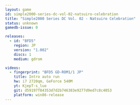```yaml
---
layout: game
id: simple2000-series-dc-vol-02-natsuiro-celebration
title: "Simple2000 Series DC Vol. 02 - Natsuiro Celebration"
status: unknown
gamedb-issue: 0

releases:
  - id: "BFD5"
    region: JP
    version: "1.002"
    discs: 1
    medium: gdrom

videos:
  - fingerprint: "BFD5 GD-ROM1/1 JP"
    title: Intro auto run
    hw: i7 2720qm, GeForce 540M
    yt: KjepT-s_luo
    git: d59197f84353d7d2b746383e9277d9ed7c8c4053
    platform: win86-release
---
```


